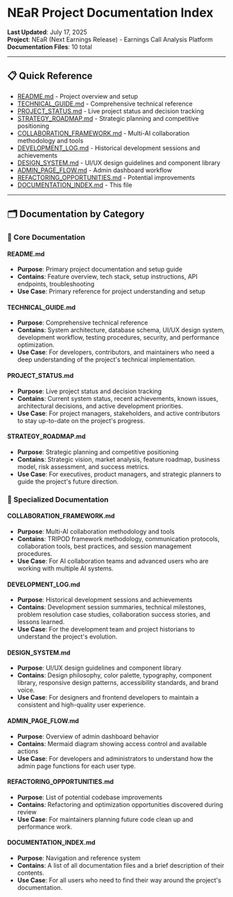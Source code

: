 # NEaR Project Documentation Index

**Last Updated**: July 17, 2025  
**Project**: NEaR (Next Earnings Release) - Earnings Call Analysis Platform  
**Documentation Files**: 10 total

---

## 📋 **Quick Reference**

- [README.md](#readme-md) - Project overview and setup
- [TECHNICAL_GUIDE.md](#technical_guide-md) - Comprehensive technical reference
- [PROJECT_STATUS.md](#project_status-md) - Live project status and decision tracking
- [STRATEGY_ROADMAP.md](#strategy_roadmap-md) - Strategic planning and competitive positioning
- [COLLABORATION_FRAMEWORK.md](#collaboration_framework-md) - Multi-AI collaboration methodology and tools
- [DEVELOPMENT_LOG.md](#development_log-md) - Historical development sessions and achievements
- [DESIGN_SYSTEM.md](#design_system-md) - UI/UX design guidelines and component library
- [ADMIN_PAGE_FLOW.md](#admin_page_flow-md) - Admin dashboard workflow
- [REFACTORING_OPPORTUNITIES.md](#refactoring_opportunities-md) - Potential improvements
- [DOCUMENTATION_INDEX.md](#documentation_index-md) - This file

---

## 🗂️ **Documentation by Category**

### **🚀 Core Documentation**

#### **README.md**
- **Purpose**: Primary project documentation and setup guide
- **Contains**: Feature overview, tech stack, setup instructions, API endpoints, troubleshooting
- **Use Case**: Primary reference for project understanding and setup

#### **TECHNICAL_GUIDE.md**
- **Purpose**: Comprehensive technical reference
- **Contains**: System architecture, database schema, UI/UX design system, development workflow, testing procedures, security, and performance optimization.
- **Use Case**: For developers, contributors, and maintainers who need a deep understanding of the project's technical implementation.

#### **PROJECT_STATUS.md**
- **Purpose**: Live project status and decision tracking
- **Contains**: Current system status, recent achievements, known issues, architectural decisions, and active development priorities.
- **Use Case**: For project managers, stakeholders, and active contributors to stay up-to-date on the project's progress.

#### **STRATEGY_ROADMAP.md**
- **Purpose**: Strategic planning and competitive positioning
- **Contains**: Strategic vision, market analysis, feature roadmap, business model, risk assessment, and success metrics.
- **Use Case**: For executives, product managers, and strategic planners to guide the project's future direction.

### **🤝 Specialized Documentation**

#### **COLLABORATION_FRAMEWORK.md**
- **Purpose**: Multi-AI collaboration methodology and tools
- **Contains**: TRIPOD framework methodology, communication protocols, collaboration tools, best practices, and session management procedures.
- **Use Case**: For AI collaboration teams and advanced users who are working with multiple AI systems.

#### **DEVELOPMENT_LOG.md**
- **Purpose**: Historical development sessions and achievements
- **Contains**: Development session summaries, technical milestones, problem resolution case studies, collaboration success stories, and lessons learned.
- **Use Case**: For the development team and project historians to understand the project's evolution.

#### **DESIGN_SYSTEM.md**
- **Purpose**: UI/UX design guidelines and component library
- **Contains**: Design philosophy, color palette, typography, component library, responsive design patterns, accessibility standards, and brand voice.
- **Use Case**: For designers and frontend developers to maintain a consistent and high-quality user experience.

#### **ADMIN_PAGE_FLOW.md**
- **Purpose**: Overview of admin dashboard behavior
- **Contains**: Mermaid diagram showing access control and available actions
- **Use Case**: For developers and administrators to understand how the admin page functions for each user type.

#### **REFACTORING_OPPORTUNITIES.md**
- **Purpose**: List of potential codebase improvements
- **Contains**: Refactoring and optimization opportunities discovered during review
- **Use Case**: For maintainers planning future code clean up and performance work.

#### **DOCUMENTATION_INDEX.md**
- **Purpose**: Navigation and reference system
- **Contains**: A list of all documentation files and a brief description of their contents.
- **Use Case**: For all users who need to find their way around the project's documentation.
